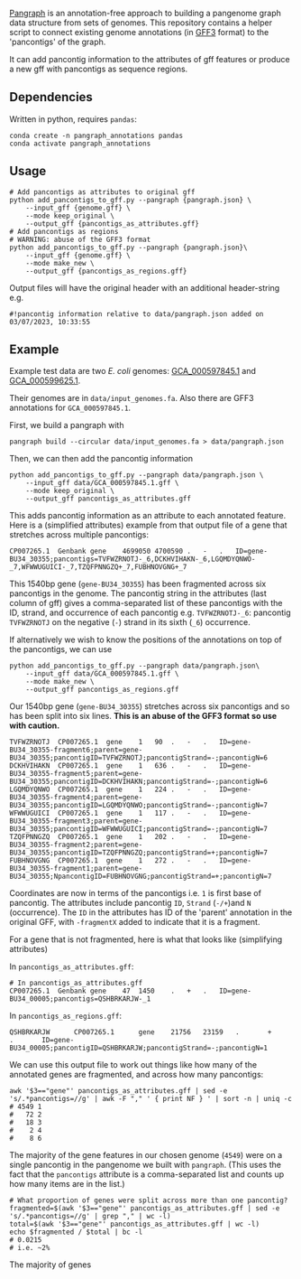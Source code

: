 
[Pangraph](https://github.com/neherlab/pangraph) is an annotation-free approach to building a pangenome graph data structure from sets of genomes. This repository contains a helper script to connect existing genome annotations (in [GFF3](https://www.ensembl.org/info/website/upload/gff3.html) format) to the 'pancontigs' of the graph.

It can add pancontig information to the attributes of gff features or produce a new gff with pancontigs as sequence regions.  

## Dependencies

Written in python, requires `pandas`:

```
conda create -n pangraph_annotations pandas
conda activate pangraph_annotations
```

## Usage

```
# Add pancontigs as attributes to original gff
python add_pancontigs_to_gff.py --pangraph {pangraph.json} \
    --input_gff {genome.gff} \
    --mode keep_original \
    --output_gff {pancontigs_as_attributes.gff}
# Add pancontigs as regions
# WARNING: abuse of the GFF3 format 
python add_pancontigs_to_gff.py --pangraph {pangraph.json}\
    --input_gff {genome.gff} \
    --mode make_new \
    --output_gff {pancontigs_as_regions.gff}
```

Output files will have the original header with an additional header-string e.g.

```
#!pancontig information relative to data/pangraph.json added on 03/07/2023, 10:33:55
```

## Example

Example test data are two *E. coli* genomes: [GCA_000597845.1](https://ftp.ncbi.nlm.nih.gov/genomes/all/GCA/000/597/845/GCA_000597845.1_ASM59784v1) and [GCA_000599625.1](https://ftp.ncbi.nlm.nih.gov/genomes/all/GCA/000/599/625/GCA_000599625.1_ASM59962v1/). 

Their genomes are in `data/input_genomes.fa`. Also there are GFF3 annotations for `GCA_000597845.1`. 

First, we build a pangraph with

```
pangraph build --circular data/input_genomes.fa > data/pangraph.json
```

Then, we can then add the pancontig information 

```
python add_pancontigs_to_gff.py --pangraph data/pangraph.json \
    --input_gff data/GCA_000597845.1.gff \
    --mode keep_original \
    --output_gff pancontigs_as_attributes.gff
```

This adds pancontig information as an attribute to each annotated feature. Here is a (simplified attributes) example from that output file of a gene that stretches across multiple pancontigs:

```
CP007265.1  Genbank gene    4699050 4700590 .   -   .   ID=gene-BU34_30355;pancontigs=TVFWZRNOTJ-_6,DCKHVIHAKN-_6,LGQMDYQNWO-_7,WFWWUGUICI-_7,TZQFPNNGZQ+_7,FUBHNOVGNG+_7
```

This 1540bp gene (`gene-BU34_30355`) has been fragmented across six pancontigs in the genome. The pancontig string in the attributes (last column of gff) gives a comma-separated list of these pancontigs with the ID, strand, and occurrence of each pancontig e.g. `TVFWZRNOTJ-_6`: pancontig `TVFWZRNOTJ` on the negative (`-`) strand in its sixth (`_6`) occurrence.

If alternatively we wish to know the positions of the annotations on top of the pancontigs, we can use

```
python add_pancontigs_to_gff.py --pangraph data/pangraph.json\
    --input_gff data/GCA_000597845.1.gff \
    --mode make_new \
    --output_gff pancontigs_as_regions.gff
```

Our 1540bp gene (`gene-BU34_30355`) stretches across six pancontigs and so has been split into six lines. **This is an abuse of the GFF3 format so use with caution.**

```
TVFWZRNOTJ  CP007265.1  gene    1   90  .   -   .   ID=gene-BU34_30355-fragment6;parent=gene-BU34_30355;pancontigID=TVFWZRNOTJ;pancontigStrand=-;pancontigN=6
DCKHVIHAKN  CP007265.1  gene    1   636 .   -   .   ID=gene-BU34_30355-fragment5;parent=gene-BU34_30355;pancontigID=DCKHVIHAKN;pancontigStrand=-;pancontigN=6
LGQMDYQNWO  CP007265.1  gene    1   224 .   -   .   ID=gene-BU34_30355-fragment4;parent=gene-BU34_30355;pancontigID=LGQMDYQNWO;pancontigStrand=-;pancontigN=7
WFWWUGUICI  CP007265.1  gene    1   117 .   -   .   ID=gene-BU34_30355-fragment3;parent=gene-BU34_30355;pancontigID=WFWWUGUICI;pancontigStrand=-;pancontigN=7
TZQFPNNGZQ  CP007265.1  gene    1   202 .   -   .   ID=gene-BU34_30355-fragment2;parent=gene-BU34_30355;pancontigID=TZQFPNNGZQ;pancontigStrand=+;pancontigN=7
FUBHNOVGNG  CP007265.1  gene    1   272 .   -   .   ID=gene-BU34_30355-fragment1;parent=gene-BU34_30355;NpancontigID=FUBHNOVGNG;pancontigStrand=+;pancontigN=7
```

Coordinates are now in terms of the pancontigs i.e. `1` is first base of pancontig. The attributes include pancontig `ID`, `Strand` (`-/+`)and `N` (occurrence). The `ID` in the attributes has ID of the 'parent' annotation in the original GFF, with `-fragmentX` added to indicate that it is a fragment.

For a gene that is not fragmented, here is what that looks like (simplifying attributes)

In `pancontigs_as_attributes.gff`:

```
# In pancontigs_as_attributes.gff
CP007265.1  Genbank gene    47  1450    .   +   .   ID=gene-BU34_00005;pancontigs=QSHBRKARJW-_1
```

In `pancontigs_as_regions.gff`:

```
QSHBRKARJW      CP007265.1      gene    21756   23159   .       +       .       ID=gene-BU34_00005;pancontigID=QSHBRKARJW;pancontigStrand=-;pancontigN=1

```

We can use this output file to work out things like how many of the annotated genes are fragmented, and across how many pancontigs:

```
awk '$3=="gene"' pancontigs_as_attributes.gff | sed -e 's/.*pancontigs=//g' | awk -F "," ' { print NF } ' | sort -n | uniq -c 
# 4549 1
#   72 2
#   18 3
#    2 4
#    8 6
```

The majority of the gene features in our chosen genome (`4549`) were on a single pancontig in the pangenome we built with `pangraph`. (This uses the fact that the `pancontigs` attribute is a comma-separated list and counts up how many items are in the list.)

```
# What proportion of genes were split across more than one pancontig?
fragmented=$(awk '$3=="gene"' pancontigs_as_attributes.gff | sed -e 's/.*pancontigs=//g' | grep "," | wc -l)
total=$(awk '$3=="gene"' pancontigs_as_attributes.gff | wc -l)
echo $fragmented / $total | bc -l
# 0.0215 
# i.e. ~2%
```





The majority of genes 
